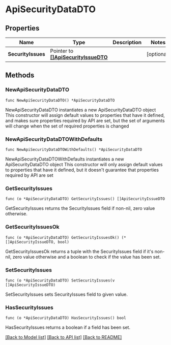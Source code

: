 # ApiSecurityDataDTO

## Properties

Name | Type | Description | Notes
------------ | ------------- | ------------- | -------------
**SecurityIssues** | Pointer to [**[]ApiSecurityIssueDTO**](ApiSecurityIssueDTO.md) |  | [optional] 

## Methods

### NewApiSecurityDataDTO

`func NewApiSecurityDataDTO() *ApiSecurityDataDTO`

NewApiSecurityDataDTO instantiates a new ApiSecurityDataDTO object
This constructor will assign default values to properties that have it defined,
and makes sure properties required by API are set, but the set of arguments
will change when the set of required properties is changed

### NewApiSecurityDataDTOWithDefaults

`func NewApiSecurityDataDTOWithDefaults() *ApiSecurityDataDTO`

NewApiSecurityDataDTOWithDefaults instantiates a new ApiSecurityDataDTO object
This constructor will only assign default values to properties that have it defined,
but it doesn't guarantee that properties required by API are set

### GetSecurityIssues

`func (o *ApiSecurityDataDTO) GetSecurityIssues() []ApiSecurityIssueDTO`

GetSecurityIssues returns the SecurityIssues field if non-nil, zero value otherwise.

### GetSecurityIssuesOk

`func (o *ApiSecurityDataDTO) GetSecurityIssuesOk() (*[]ApiSecurityIssueDTO, bool)`

GetSecurityIssuesOk returns a tuple with the SecurityIssues field if it's non-nil, zero value otherwise
and a boolean to check if the value has been set.

### SetSecurityIssues

`func (o *ApiSecurityDataDTO) SetSecurityIssues(v []ApiSecurityIssueDTO)`

SetSecurityIssues sets SecurityIssues field to given value.

### HasSecurityIssues

`func (o *ApiSecurityDataDTO) HasSecurityIssues() bool`

HasSecurityIssues returns a boolean if a field has been set.


[[Back to Model list]](../README.md#documentation-for-models) [[Back to API list]](../README.md#documentation-for-api-endpoints) [[Back to README]](../README.md)


